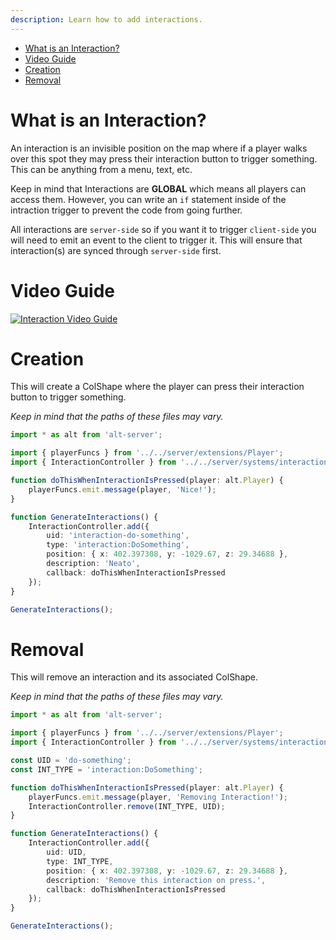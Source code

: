 ```yaml
---
description: Learn how to add interactions.
---
```


- [What is an Interaction?](#what-is-an-interaction)
- [Video Guide](#video-guide)
- [Creation](#creation)
- [Removal](#removal)

# What is an Interaction?

An interaction is an invisible position on the map where if a player walks over this spot they may press their interaction button to trigger something. This can be anything from a menu, text, etc.

Keep in mind that Interactions are **GLOBAL** which means all players can access them. However, you can write an `if` statement inside of the intraction trigger to prevent the code from going further.

All interactions are `server-side` so if you want it to trigger `client-side` you will need to emit an event to the client to trigger it. This will ensure that interaction(s) are synced through `server-side` first.

# Video Guide

[![Interaction Video Guide](https://img.youtube.com/vi/O2aSiXwXoro/0.jpg)](https://www.youtube.com/watch?v=O2aSiXwXoro)

# Creation

This will create a ColShape where the player can press their interaction button to trigger something.

_Keep in mind that the paths of these files may vary._

```typescript
import * as alt from 'alt-server';

import { playerFuncs } from '../../server/extensions/Player';
import { InteractionController } from '../../server/systems/interaction';

function doThisWhenInteractionIsPressed(player: alt.Player) {
    playerFuncs.emit.message(player, 'Nice!');
}

function GenerateInteractions() {
    InteractionController.add({
        uid: 'interaction-do-something',
        type: 'interaction:DoSomething',
        position: { x: 402.397308, y: -1029.67, z: 29.34688 },
        description: 'Neato',
        callback: doThisWhenInteractionIsPressed
    });
}

GenerateInteractions();
```

# Removal

This will remove an interaction and its associated ColShape.

_Keep in mind that the paths of these files may vary._

```typescript
import * as alt from 'alt-server';

import { playerFuncs } from '../../server/extensions/Player';
import { InteractionController } from '../../server/systems/interaction';

const UID = 'do-something';
const INT_TYPE = 'interaction:DoSomething';

function doThisWhenInteractionIsPressed(player: alt.Player) {
    playerFuncs.emit.message(player, 'Removing Interaction!');
    InteractionController.remove(INT_TYPE, UID);
}

function GenerateInteractions() {
    InteractionController.add({
        uid: UID,
        type: INT_TYPE,
        position: { x: 402.397308, y: -1029.67, z: 29.34688 },
        description: 'Remove this interaction on press.',
        callback: doThisWhenInteractionIsPressed
    });
}

GenerateInteractions();
```